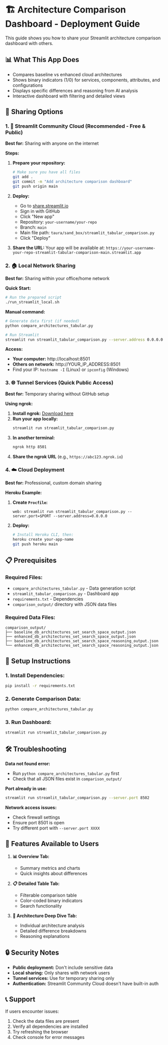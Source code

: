 # 🏗️ Architecture Comparison Dashboard - Deployment Guide

This guide shows you how to share your Streamlit architecture comparison dashboard with others.

## 📊 What This App Does

- Compares baseline vs enhanced cloud architectures
- Shows binary indicators (1/0) for services, components, attributes, and configurations
- Displays specific differences and reasoning from AI analysis
- Interactive dashboard with filtering and detailed views

## 🚀 Sharing Options

### 1. 🌟 Streamlit Community Cloud (Recommended - Free & Public)

**Best for:** Sharing with anyone on the internet

**Steps:**

1. **Prepare your repository:**

   ```bash
   # Make sure you have all files
   git add .
   git commit -m "Add architecture comparison dashboard"
   git push origin main
   ```

2. **Deploy:**

   - Go to [share.streamlit.io](https://share.streamlit.io)
   - Sign in with GitHub
   - Click "New app"
   - Repository: `your-username/your-repo`
   - Branch: `main`
   - Main file path: `taura/sand_box/streamlit_tabular_comparison.py`
   - Click "Deploy"

3. **Share the URL:** Your app will be available at:
   `https://your-username-your-repo-streamlit-tabular-comparison-main.streamlit.app`

### 2. 🏠 Local Network Sharing

**Best for:** Sharing within your office/home network

**Quick Start:**

```bash
# Run the prepared script
./run_streamlit_local.sh
```

**Manual command:**

```bash
# Generate data first (if needed)
python compare_architectures_tabular.py

# Run Streamlit
streamlit run streamlit_tabular_comparison.py --server.address 0.0.0.0 --server.port 8501
```

**Access:**

- **Your computer:** http://localhost:8501
- **Others on network:** http://YOUR_IP_ADDRESS:8501
- Find your IP: `hostname -I` (Linux) or `ipconfig` (Windows)

### 3. 🌐 Tunnel Services (Quick Public Access)

**Best for:** Temporary sharing without GitHub setup

**Using ngrok:**

1. **Install ngrok:** [Download here](https://ngrok.com/download)
2. **Run your app locally:**
   ```bash
   streamlit run streamlit_tabular_comparison.py
   ```
3. **In another terminal:**
   ```bash
   ngrok http 8501
   ```
4. **Share the ngrok URL** (e.g., `https://abc123.ngrok.io`)

### 4. ☁️ Cloud Deployment

**Best for:** Professional, custom domain sharing

**Heroku Example:**

1. **Create `Procfile`:**

   ```
   web: streamlit run streamlit_tabular_comparison.py --server.port=$PORT --server.address=0.0.0.0
   ```

2. **Deploy:**
   ```bash
   # Install Heroku CLI, then:
   heroku create your-app-name
   git push heroku main
   ```

## 📋 Prerequisites

### Required Files:

- `compare_architectures_tabular.py` - Data generation script
- `streamlit_tabular_comparison.py` - Dashboard app
- `requirements.txt` - Dependencies
- `comparison_output/` directory with JSON data files

### Required Data Files:

```
comparison_output/
├── baseline_db_architectures_set_search_space_output.json
├── enhanced_db_architectures_set_search_space_output.json
├── baseline_db_architectures_set_search_space_reasoning_output.json
└── enhanced_db_architectures_set_search_space_reasoning_output.json
```

## 🔧 Setup Instructions

### 1. Install Dependencies:

```bash
pip install -r requirements.txt
```

### 2. Generate Comparison Data:

```bash
python compare_architectures_tabular.py
```

### 3. Run Dashboard:

```bash
streamlit run streamlit_tabular_comparison.py
```

## 🛠️ Troubleshooting

**Data not found error:**

- Run `python compare_architectures_tabular.py` first
- Check that all JSON files exist in `comparison_output/`

**Port already in use:**

```bash
streamlit run streamlit_tabular_comparison.py --server.port 8502
```

**Network access issues:**

- Check firewall settings
- Ensure port 8501 is open
- Try different port with `--server.port XXXX`

## 📱 Features Available to Users

1. **📊 Overview Tab:**

   - Summary metrics and charts
   - Quick insights about differences

2. **📋 Detailed Table Tab:**

   - Filterable comparison table
   - Color-coded binary indicators
   - Search functionality

3. **🔬 Architecture Deep Dive Tab:**
   - Individual architecture analysis
   - Detailed difference breakdowns
   - Reasoning explanations

## 🔒 Security Notes

- **Public deployment:** Don't include sensitive data
- **Local sharing:** Only shares with network users
- **Tunnel services:** Use for temporary sharing only
- **Authentication:** Streamlit Community Cloud doesn't have built-in auth

## 📞 Support

If users encounter issues:

1. Check the data files are present
2. Verify all dependencies are installed
3. Try refreshing the browser
4. Check console for error messages
